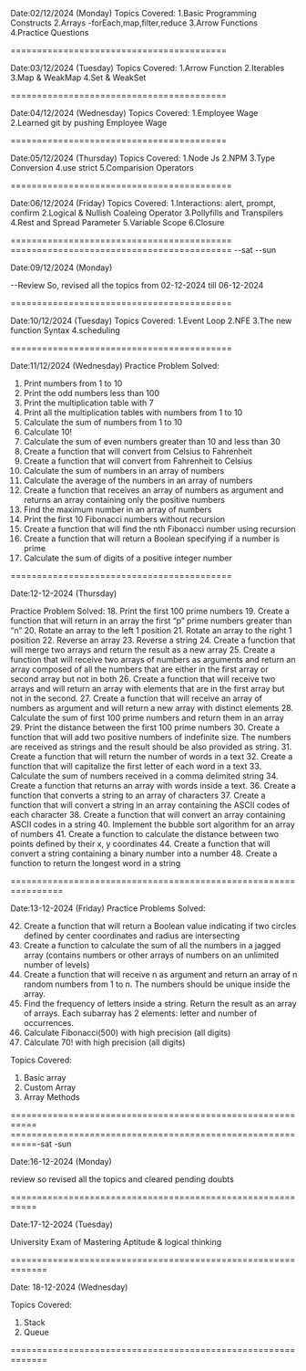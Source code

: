 
Date:02/12/2024 (Monday) 
Topics Covered: 
1.Basic Programming Constructs 
2.Arrays -forEach,map,filter,reduce 
3.Arrow Functions 
4.Practice Questions

=========================================

Date:03/12/2024 (Tuesday)
Topics Covered:
1.Arrow Function
2.Iterables
3.Map & WeakMap
4.Set & WeakSet

=========================================

Date:04/12/2024 (Wednesday)
Topics Covered:
1.Employee Wage
2.Learned git by pushing Employee Wage

=========================================

Date:05/12/2024 (Thursday)
Topics Covered:
1.Node Js
2.NPM
3.Type Conversion
4.use strict
5.Comparision Operators

==========================================

Date:06/12/2024 (Friday)
Topics Covered:
1.Interactions: alert, prompt, confirm
2.Logical & Nullish Coaleing Operator
3.Pollyfills and Transpilers
4.Rest and Spread Parameter
5.Variable Scope
6.Closure

==========================================
========================================== --sat --sun

Date:09/12/2024 (Monday)

--Review 
So, revised all the topics from 02-12-2024 till 06-12-2024

==========================================

Date:10/12/2024 (Tuesday)
Topics Covered:
1.Event Loop
2.NFE
3.The new function Syntax
4.scheduling

==========================================

Date:11/12/2024 (Wednesday)
Practice Problem Solved:

1. Print numbers from 1 to 10
2. Print the odd numbers less than 100
3. Print the multiplication table with 7
4. Print all the multiplication tables with numbers from 1 to 10
5. Calculate the sum of numbers from 1 to 10
6. Calculate 10!
7. Calculate the sum of even numbers greater than 10 and less than 30
8. Create a function that will convert from Celsius to Fahrenheit
9. Create a function that will convert from Fahrenheit to Celsius
10. Calculate the sum of numbers in an array of numbers
11. Calculate the average of the numbers in an array of numbers
12. Create a function that receives an array of numbers as argument and returns an array containing only the positive numbers
13. Find the maximum number in an array of numbers
14. Print the first 10 Fibonacci numbers without recursion
15. Create a function that will find the nth Fibonacci number using recursion
16. Create a function that will return a Boolean specifying if a number is prime
17. Calculate the sum of digits of a positive integer number

==========================================

Date:12-12-2024 (Thursday)

Practice Problem Solved:
18. Print the first 100 prime numbers
19. Create a function that will return in an array the first “p” prime numbers greater than “n”
20. Rotate an array to the left 1 position
21. Rotate an array to the right 1 position
22. Reverse an array
23. Reverse a string
24. Create a function that will merge two arrays and return the result as a new array
25. Create a function that will receive two arrays of numbers as arguments and return an array composed of all the numbers that are either in the first array or second array but not in both
26. Create a function that will receive two arrays and will return an array with elements that are in the first array but not in the second.
27. Create a function that will receive an array of numbers as argument and will return a new array with distinct elements
28. Calculate the sum of first 100 prime numbers and return them in an array
29. Print the distance between the first 100 prime numbers
30. Create a function that will add two positive numbers of indefinite size. The numbers are received as strings and the result should be also provided as string.
31. Create a function that will return the number of words in a text
32. Create a function that will capitalize the first letter of each word in a text
33. Calculate the sum of numbers received in a comma delimited string
34. Create a function that returns an array with words inside a text.
36. Create a function that converts a string to an array of characters
37. Create a function that will convert a string in an array containing the ASCII codes of each character
38. Create a function that will convert an array containing ASCII codes in a string
40. Implement the bubble sort algorithm for an array of numbers
41. Create a function to calculate the distance between two points defined by their x, y coordinates
44. Create a function that will convert a string containing a binary number into a number
48. Create a function to return the longest word in a string

================================================================

Date:13-12-2024 (Friday)
Practice Problems Solved:

42. Create a function that will return a Boolean value indicating if two circles defined by center coordinates and radius are intersecting
45. Create a function to calculate the sum of all the numbers in a jagged array
(contains numbers or other arrays of numbers on an unlimited number of
levels)
50. Create a function that will receive n as argument and return an array of n random numbers from 1 to n. The numbers should be unique inside the array.
51. Find the frequency of letters inside a string. Return the result as an array of arrays. Each subarray has 2 elements: letter and number of occurrences.
52. Calculate Fibonacci(500) with high precision (all digits)
53. Calculate 70! with high precision (all digits)

Topics Covered:
1. Basic array
2. Custom Array
3. Array Methods


===========================================================
===========================================================-sat -sun

Date:16-12-2024 (Monday)

review so revised all the topics and cleared pending doubts

===========================================================

Date:17-12-2024 (Tuesday)

University Exam of Mastering Aptitude & logical thinking

=============================================================

Date: 18-12-2024 (Wednesday)

Topics Covered:
1. Stack
2. Queue

=============================================================